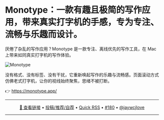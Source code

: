 Monotype：一款有趣且极简的写作应用，带来真实打字机的手感，专为专注、流畅与乐趣而设计。
===

厌倦了杂乱的写作应用？Monotype 是一款专注、离线优先的写作工具，在 Mac 上带来如同真实打字机的写作体验。

![Monotype](https://github.com/user-attachments/assets/652a9865-31f5-4bf8-9754-1c4765512eeb)

没有格式、没有标签、没有干扰，它重新唤起写作的乐趣与流畅感。页面滚动方式仿佛老式打字机，让你的视线始终聚焦，思绪不被打断。

👉 https://monotype.app/

---

<p align="center">
<a href="https://monotype.app/" target="_blank">🔗 查看链接</a> • 
<a href="https://github.com/jaywcjlove/quick-rss/issues/new/choose" target="_blank">投稿/推荐/自荐</a> • 
<a href="https://wangchujiang.com/quick-rss/feeds/index.html" target="_blank">Quick RSS</a> • 
<a href="https://github.com/jaywcjlove/quick-rss/issues/180" target="_blank">#180</a> • 
<a href="https://github.com/jaywcjlove" target="_blank">@jaywcjlove</a>
</p>

---
    